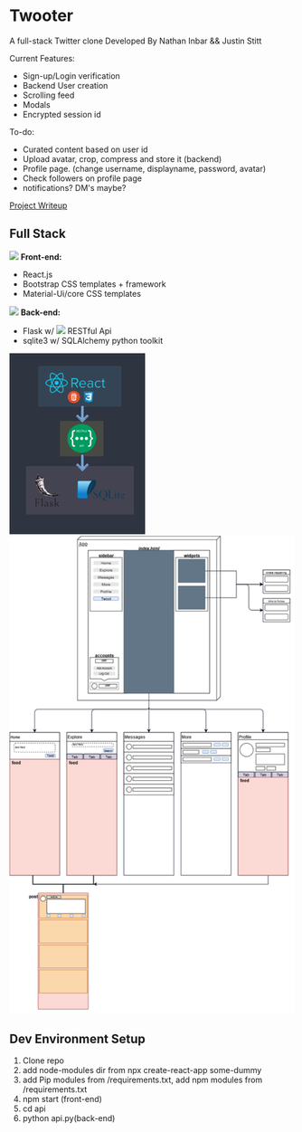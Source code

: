 # Twooter
A full-stack Twitter clone
Developed By Nathan Inbar && Justin Stitt

Current Features:
* Sign-up/Login verification
* Backend User creation
* Scrolling feed
* Modals
* Encrypted session id

To-do:
* Curated content based on user id
* Upload avatar, crop, compress and store it (backend)
* Profile page. (change username, displayname, password, avatar)
* Check followers on profile page
* notifications? DM's maybe?

[Project Writeup](https://docs.google.com/document/d/1-x0CJ0XkVqaihelHrf26Tq9Y-lgkB2f94qzkBu0FE0o/edit?usp=sharing)

## Full Stack
![](https://via.placeholder.com/15/5e81ac/000000?text=+) **Front-end:**
* React.js
* Bootstrap CSS templates + framework
* Material-Ui/core CSS templates


![](https://via.placeholder.com/15/b48ead/000000?text=+) **Back-end:**
* Flask w/ ![](https://via.placeholder.com/10/ebcb8b/000000?text=+) RESTful Api
* sqlite3 w/ SQLAlchemy python toolkit

<img src="/media/full-stack_outline.png/" width="240"> ![](/media/Twooter.png/)


## Dev Environment Setup 
1) Clone repo
2) add node-modules dir from npx create-react-app some-dummy
3) add Pip modules from /requirements.txt, add npm modules from /requirements.txt
4) npm start (front-end)
5) cd api
6) python api.py(back-end)
